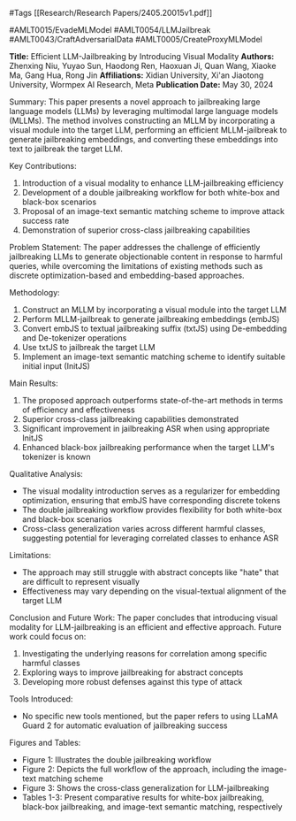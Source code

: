 #Tags
[[Research/Research Papers/2405.20015v1.pdf]]

#AMLT0015/EvadeMLModel
#AMLT0054/LLMJailbreak
#AMLT0043/CraftAdversarialData
#AMLT0005/CreateProxyMLModel

**Title:** Efficient LLM-Jailbreaking by Introducing Visual Modality
**Authors:** Zhenxing Niu, Yuyao Sun, Haodong Ren, Haoxuan Ji, Quan Wang, Xiaoke Ma, Gang Hua, Rong Jin
**Affiliations:** Xidian University, Xi'an Jiaotong University, Wormpex AI Research, Meta
**Publication Date:** May 30, 2024

Summary:
This paper presents a novel approach to jailbreaking large language models (LLMs) by leveraging multimodal large language models (MLLMs). The method involves constructing an MLLM by incorporating a visual module into the target LLM, performing an efficient MLLM-jailbreak to generate jailbreaking embeddings, and converting these embeddings into text to jailbreak the target LLM.

Key Contributions:
1. Introduction of a visual modality to enhance LLM-jailbreaking efficiency
2. Development of a double jailbreaking workflow for both white-box and black-box scenarios
3. Proposal of an image-text semantic matching scheme to improve attack success rate
4. Demonstration of superior cross-class jailbreaking capabilities

Problem Statement:
The paper addresses the challenge of efficiently jailbreaking LLMs to generate objectionable content in response to harmful queries, while overcoming the limitations of existing methods such as discrete optimization-based and embedding-based approaches.

Methodology:
1. Construct an MLLM by incorporating a visual module into the target LLM
2. Perform MLLM-jailbreak to generate jailbreaking embeddings (embJS)
3. Convert embJS to textual jailbreaking suffix (txtJS) using De-embedding and De-tokenizer operations
4. Use txtJS to jailbreak the target LLM
5. Implement an image-text semantic matching scheme to identify suitable initial input (InitJS)

Main Results:
1. The proposed approach outperforms state-of-the-art methods in terms of efficiency and effectiveness
2. Superior cross-class jailbreaking capabilities demonstrated
3. Significant improvement in jailbreaking ASR when using appropriate InitJS
4. Enhanced black-box jailbreaking performance when the target LLM's tokenizer is known

Qualitative Analysis:
- The visual modality introduction serves as a regularizer for embedding optimization, ensuring that embJS have corresponding discrete tokens
- The double jailbreaking workflow provides flexibility for both white-box and black-box scenarios
- Cross-class generalization varies across different harmful classes, suggesting potential for leveraging correlated classes to enhance ASR

Limitations:
- The approach may still struggle with abstract concepts like "hate" that are difficult to represent visually
- Effectiveness may vary depending on the visual-textual alignment of the target LLM

Conclusion and Future Work:
The paper concludes that introducing visual modality for LLM-jailbreaking is an efficient and effective approach. Future work could focus on:
1. Investigating the underlying reasons for correlation among specific harmful classes
2. Exploring ways to improve jailbreaking for abstract concepts
3. Developing more robust defenses against this type of attack

Tools Introduced:
- No specific new tools mentioned, but the paper refers to using LLaMA Guard 2 for automatic evaluation of jailbreaking success

Figures and Tables:
- Figure 1: Illustrates the double jailbreaking workflow
- Figure 2: Depicts the full workflow of the approach, including the image-text matching scheme
- Figure 3: Shows the cross-class generalization for LLM-jailbreaking
- Tables 1-3: Present comparative results for white-box jailbreaking, black-box jailbreaking, and image-text semantic matching, respectively